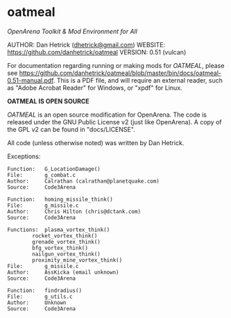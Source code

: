 # oatmeal

*OpenArena Toolkit & Mod Environment for All*

AUTHOR:		Dan Hetrick (dhetrick@gmail.com)
WEBSITE:	https://github.com/danhetrick/oatmeal
VERSION:	0.51 (vulcan)


For documentation regarding running or making mods for *OATMEAL*, please see https://github.com/danhetrick/oatmeal/blob/master/bin/docs/oatmeal-0.51-manual.pdf.  This is a PDF file, and will require an external reader, such as "Adobe Acrobat Reader" for Windows, or "xpdf" for Linux.

**OATMEAL IS OPEN SOURCE**

*OATMEAL* is an open source modification for OpenArena.  The code is released under the GNU Public License v2 (just like OpenArena).  A copy of the GPL v2 can be found in "docs/LICENSE".

All code (unless otherwise noted) was written by Dan Hetrick.

Exceptions:

	Function:	G_LocationDamage()
	File:		g_combat.c
	Author:		Calrathan (calrathan@planetquake.com)
	Source:		Code3Arena

	Function:	homing_missile_think()
	File:		g_missile.c
	Author:		Chris Hilton (chris@dctank.com)
	Source:		Code3Arena

	Functions:	plasma_vortex_think()
			rocket_vortex_think()
			grenade_vortex_think()
			bfg_vortex_think()
			nailgun_vortex_think()
			proximity_mine_vortex_think()
	File:		g_missile.c
	Author:		AssKicka (email unknown)
	Source:		Code3Arena

	Function:	findradius()
	File:		g_utils.c
	Author:		Unknown
	Source:		Code3Arena
